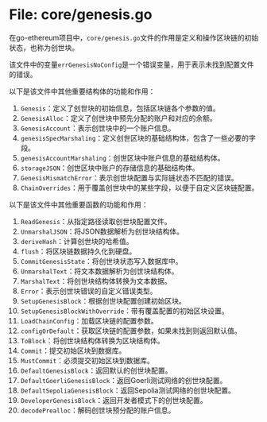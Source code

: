 # File: core/genesis.go

在go-ethereum项目中，`core/genesis.go`文件的作用是定义和操作区块链的初始状态，也称为创世块。

该文件中的变量`errGenesisNoConfig`是一个错误变量，用于表示未找到配置文件的错误。

以下是该文件中其他重要结构体的功能和作用：

1. `Genesis`：定义了创世块的初始信息，包括区块链各个参数的值。
2. `GenesisAlloc`：定义了创世块中预先分配的账户和对应的余额。
3. `GenesisAccount`：表示创世块中的一个账户信息。
4. `genesisSpecMarshaling`：定义创世区块的基础结构体，包含了一些必要的字段。
5. `genesisAccountMarshaling`：创世区块中账户信息的基础结构体。
6. `storageJSON`：创世区块中账户的存储信息的基础结构体。
7. `GenesisMismatchError`：表示创世块配置与实际链状态不匹配的错误。
8. `ChainOverrides`：用于覆盖创世块中的某些字段，以便于自定义区块链配置。

以下是该文件中其他重要函数的功能和作用：

1. `ReadGenesis`：从指定路径读取创世块配置文件。
2. `UnmarshalJSON`：将JSON数据解析为创世块结构体。
3. `deriveHash`：计算创世块的哈希值。
4. `flush`：将区块链数据持久化到硬盘。
5. `CommitGenesisState`：将创世块状态写入数据库中。
6. `UnmarshalText`：将文本数据解析为创世块结构体。
7. `MarshalText`：将创世块结构体转换为文本数据。
8. `Error`：表示创世块错误的自定义错误类型。
9. `SetupGenesisBlock`：根据创世块配置创建初始区块。
10. `SetupGenesisBlockWithOverride`：带有覆盖配置的初始区块设置。
11. `LoadChainConfig`：加载区块链的配置参数。
12. `configOrDefault`：获取区块链的配置参数，如果未找到则返回默认值。
13. `ToBlock`：将创世块结构体转换为区块结构体。
14. `Commit`：提交初始区块到数据库。
15. `MustCommit`：必须提交初始区块到数据库。
16. `DefaultGenesisBlock`：返回默认的创世块配置。
17. `DefaultGoerliGenesisBlock`：返回Goerli测试网络的创世块配置。
18. `DefaultSepoliaGenesisBlock`：返回Sepolia测试网络的创世块配置。
19. `DeveloperGenesisBlock`：返回开发者模式下的创世块配置。
20. `decodePrealloc`：解码创世块预分配的账户信息。

